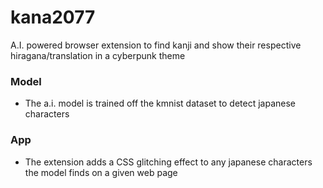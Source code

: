 # kana2077
A.I. powered browser extension to find kanji and show their respective hiragana/translation in a cyberpunk theme


### Model

 - The a.i. model is trained off the kmnist dataset to detect japanese characters

### App

 - The extension adds a CSS glitching effect to any japanese characters the model finds on a given web page
